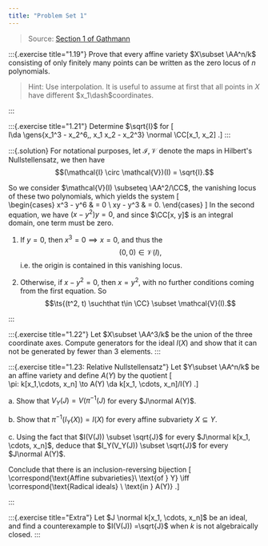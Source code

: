 ```yaml
---
title: "Problem Set 1"
---
```


> Source: [Section 1 of Gathmann](https://www.mathematik.uni-kl.de/~gathmann/class/alggeom-2019/alggeom-2019-c1.pdf)

:::{.exercise title="1.19"}
Prove that every affine variety $X\subset \AA^n/k$ consisting of only finitely many points can be written as the zero locus of $n$ polynomials.

> Hint: Use interpolation. 
  It is useful to assume at first that all points in $X$ have different $x_1\dash$coordinates.

:::

:::{.exercise title="1.21"}
Determine $\sqrt{I}$ for 
\[  
I\da \gens{x_1^3 - x_2^6,\, x_1 x_2 - x_2^3} \normal \CC[x_1, x_2]
.\]
:::

:::{.solution}
For notational purposes, let $\mathcal{I}, \mathcal{V}$ denote the maps in Hilbert's Nullstellensatz, we then have 
$$(\mathcal{I} \circ \mathcal{V})(I) = \sqrt{I}.$$

So we consider $\mathcal{V}(I) \subseteq \AA^2/\CC$, the vanishing locus of these two polynomials, which yields the system
\[  
\begin{cases}
x^3 - y^6 & = 0 \\
xy - y^3 & = 0.
\end{cases}
\]
In the second equation, we have $(x- y^2)y = 0$, and since $\CC[x, y]$ is an integral domain, one term must be zero.

1. If $y=0$, then $x^3 = 0 \implies x= 0$, and thus the $$(0, 0) \in \mathcal{V}(I),$$ i.e. the origin is contained in this vanishing locus.

2. Otherwise, if $x-y^2 = 0$, then $x=y^2$, with no further conditions coming from the first equation.
  So $$\ts{(t^2, t) \suchthat t\in \CC} \subset \mathcal{V}(I).$$



:::


:::{.exercise title="1.22"}
Let $X\subset \AA^3/k$ be the union of the three coordinate axes.
Compute generators for the ideal $I(X)$ and show that it can not be generated by fewer than 3 elements.
:::


:::{.exercise title="1.23: Relative Nullstellensatz"}
Let $Y\subset \AA^n/k$ be an affine variety and define $A(Y)$ by the quotient 
\[  
\pi: k[x_1,\cdots, x_n] \to A(Y) \da k[x_1, \cdots, x_n]/I(Y)
.\]

a. Show that $V_Y(J) = V(\pi^{-1}(J)$ for every $J\normal A(Y)$.

b. Show that $\pi^{-1} (I_Y(X)) = I(X)$ for every affine subvariety $X\subseteq Y$.

c. Using the fact that $I(V(J)) \subset \sqrt{J}$ for every $J\normal k[x_1, \cdots, x_n]$, deduce that $I_Y(V_Y(J)) \subset \sqrt{J}$ for every $J\normal A(Y)$.

  Conclude that there is an inclusion-reversing bijection
  \[  
  \correspond{\text{Affine subvarieties}\\ \text{of } Y} \iff \correspond{\text{Radical ideals} \\ \text{in } A(Y)}
  .\]
  

:::


:::{.exercise title="Extra"}
Let $J \normal k[x_1, \cdots, x_n]$ be an ideal, and find a counterexample to $I(V(J)) =\sqrt{J}$ when $k$ is not algebraically closed.
:::

